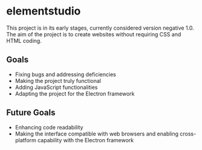 # elementstudio

This project is in its early stages, currently considered version negative 1.0. The aim of the project is to create websites without requiring CSS and HTML coding.


## Goals

- Fixing bugs and addressing deficiencies
- Making the project truly functional
- Adding JavaScript functionalities
- Adapting the project for the Electron framework

## Future Goals

- Enhancing code readability
- Making the interface compatible with web browsers and enabling cross-platform capability with the Electron framework
